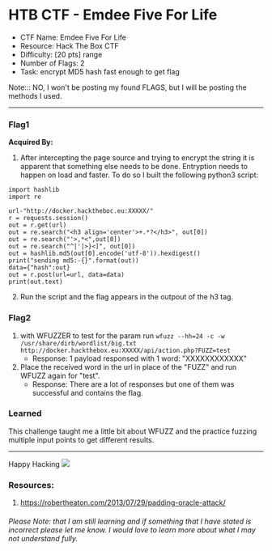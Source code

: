 # HTB CTF - Emdee Five For Life

- CTF Name: Emdee Five For Life
- Resource: Hack The Box CTF
- Difficulty: [20 pts] range
- Number of Flags: 2
- Task: encrypt MD5 hash fast enough to get flag

Note::: NO, I won't be posting my found FLAGS, but I will be posting the methods I used. 

<hr>


### Flag1
__Acquired By:__
1. After intercepting the page source and trying to encrypt the string it is apparent that something else needs to be done. Entryption needs to happen on load and faster. To do so I built the following python3 script:
```import requests
import hashlib
import re

url-"http://docker.hacktheboc.eu:XXXXX/"
r = requests.session()
out = r.get(url)
out = re.search("<h3 align='center'>+.*?</h3>", out[0])
out = re.search("'>,*<",out[0])
out = re.search("^|'|>}<]", out[0])
out = hashlib.md5(out[0].encode('utf-8')).hexdigest()
print("sending md5:-{}".format(out))
data={"hash":out}
out = r.post(url=url, data=data)
print(out.text)
```
2. Run the script and the flag appears in the outpout of the h3 tag.


### Flag2
1. with WFUZZER to test for the param run `wfuzz --hh=24 -c -w /usr/share/dirb/wordlist/big.txt http://docker.hackthebox.eu:XXXXX/api/action.php?FUZZ=test`
    - Response: 1 payload responsed with 1 word: "XXXXXXXXXXXX"
2. Place the received word in the url in place of the "FUZZ" and run WFUZZ again for "test". 
    - Response: There are a lot of responses but one of them was successful and contains the flag.


### Learned
This challenge taught me a little bit about WFUZZ and the practice fuzzing multiple input points to get different results.

<hr>

Happy Hacking
![](https://media.giphy.com/media/l3vRmVv5P01I5NDAA/giphy.gif)

### Resources:
1. https://robertheaton.com/2013/07/29/padding-oracle-attack/


###### Please Note: that I am still learning and if something that I have stated is incorrect please let me know. I would love to learn more about what I may not understand fully.